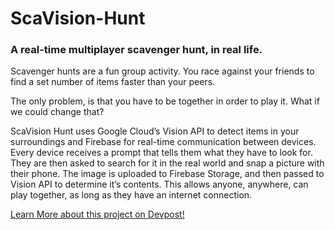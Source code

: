 # ScaVision-Hunt
### A real-time multiplayer scavenger hunt, in real life.

Scavenger hunts are a fun group activity. You race against your friends to find a set number of items faster than your peers.

The only problem, is that you have to be together in order to play it. What if we could change that?

ScaVision Hunt uses Google Cloud’s Vision API to detect items in your surroundings and Firebase for real-time communication between devices. Every device receives a prompt that tells them what they have to look for. They are then asked to search for it in the real world and snap a picture with their phone. The image is uploaded to Firebase Storage, and then passed to Vision API to determine it’s contents. This allows anyone, anywhere, can play together, as long as they have an internet connection.

[Learn More about this project on Devpost!](https://devpost.com/software/scavenger-hunt-e8kqup)
